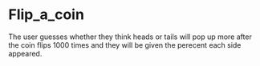 # Flip_a_coin
The user guesses whether they think heads or tails will pop up more after the coin flips 1000 times and they will be given the perecent each side appeared.

